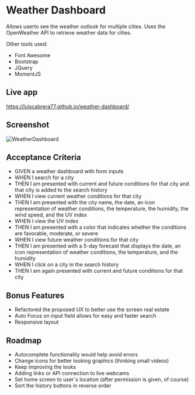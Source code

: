 # Weather Dashboard
Allows userto see the weather outlook for multiple cities.
Uses the OpenWeather API to retrieve weather data for cities.

Other tools used:
- Font Awesome
- Bootstrap
- JQuery
- MomentJS

## Live app
https://luiscabrera77.github.io/weather-dashboard/

## Screenshot
![WeatherDashboard](https://user-images.githubusercontent.com/54341829/112783529-25ee0180-9015-11eb-8b65-1b7e783fcbbe.png)

## Acceptance Criteria
- GIVEN a weather dashboard with form inputs
- WHEN I search for a city
- THEN I am presented with current and future conditions for that city and that city is added to the search history
- WHEN I view current weather conditions for that city
- THEN I am presented with the city name, the date, an icon representation of weather conditions, the temperature, the humidity, the wind speed, and the UV index
- WHEN I view the UV index
- THEN I am presented with a color that indicates whether the conditions are favorable, moderate, or severe
- WHEN I view future weather conditions for that city
- THEN I am presented with a 5-day forecast that displays the date, an icon representation of weather conditions, the temperature, and the humidity
- WHEN I click on a city in the search history
- THEN I am again presented with current and future conditions for that city

## Bonus Features
- Refactored the proposed UX to better use the screen real estate
- Auto Focus on input field allows for easy and faster search
- Responsive layout

## Roadmap
- Autocomplete functionality would help avoid errors
- Change icons for better looking graphics (thinking small videos)
- Keep improving the looks
- Adding links or API connection to live webcams
- Set home screen to user´s location (after permission is given, of course)
- Sort the history buttons in reverse order
